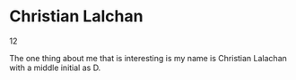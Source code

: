 # Christian Lalchan

12

The one thing about me that is interesting is my name is Christian Lalachan with a middle initial as D.
